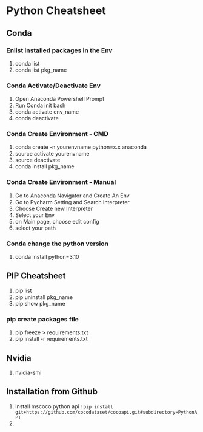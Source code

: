 # Python Cheatsheet

## Conda
### Enlist installed packages in the Env 
1. conda list  
2. conda list pkg_name

### Conda Activate/Deactivate Env
1. Open Anaconda Powershell Prompt 
2. Run Conda init bash
3. conda activate env_name
4. conda deactivate

### Conda Create Environment - CMD
1. conda create -n yourenvname python=x.x anaconda
2. source activate yourenvname
3. source deactivate
4. conda install pkg_name

### Conda Create Environment - Manual
1. Go to Anaconda Navigator and Create An Env 
2. Go to Pycharm Setting and Search Interpreter
3. Choose Create new Interpreter
4. Select your Env 
5. on Main page, choose edit config
6. select your path 

### Conda change the python version 
1. conda install python=3.10

## PIP Cheatsheet 
1. pip list 
2. pip uninstall pkg_name
3. pip show pkg_name

### pip create packages file
1. pip freeze > requirements.txt
2. pip install -r requirements.txt


## Nvidia 
1. nvidia-smi

## Installation from Github
1. install mscoco python api
```!pip install git+https://github.com/cocodataset/cocoapi.git#subdirectory=PythonAPI```
2. 
